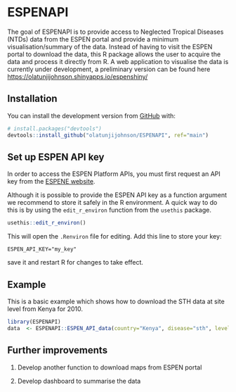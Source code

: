 
<!-- README.md is generated from README.Rmd. Please edit that file -->

# ESPENAPI

<!-- badges: start -->

<!-- badges: end -->

The goal of ESPENAPI is to provide access to Neglected Tropical Diseases
(NTDs) data from the ESPEN portal and provide a minimum
visualisation/summary of the data. Instead of having to visit the ESPEN
portal to download the data, this R package allows the user to acquire
the data and process it directly from R. A web application to visualise
the data is currently under development, a preliminary version can be
found here
<https://olatunjijohnson.shinyapps.io/espenshiny/>

## Installation

<!-- You can install the released version of ESPENAPI from [CRAN](https://CRAN.R-project.org) with:

``` r
install.packages("ESPENAPI")
```
-->

You can install the development version from
[GitHub](https://github.com/) with:

``` r
# install.packages("devtools")
devtools::install_github("olatunjijohnson/ESPENAPI", ref="main")
```

## Set up ESPEN API key

In order to access the ESPEN Platform APIs, you must first request an
API key from the [ESPENE
website](https://admin.espen.afro.who.int/docs/api).

Although it is possible to provide the ESPEN API key as a function
argument we recommend to store it safely in the R environment. A quick
way to do this is by using the `edit_r_environ` function from the
`usethis` package.

``` r
usethis::edit_r_environ()
```

This will open the `.Renviron` file for editing. Add this line to store
your key:

    ESPEN_API_KEY="my_key"

save it and restart R for changes to take effect.

## Example

This is a basic example which shows how to download the STH data at site
level from Kenya for 2010.

``` r
library(ESPENAPI)
data  <- ESPENAPI::ESPEN_API_data(country="Kenya", disease="sth", level="sitelevel", start_year=2010, end_year=2010)
```

## Further improvements

1.  Develop another function to download maps from ESPEN portal

2.  Develop dashboard to summarise the data
